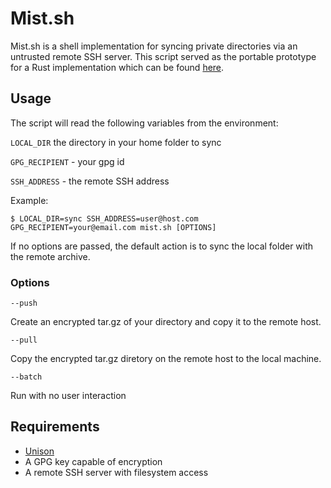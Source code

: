 # Mist.sh

Mist.sh is a shell implementation for syncing private directories via an untrusted remote SSH server. This script served as the portable prototype for a Rust implementation which can be found [here](https://github.com:jsbmg/mist).

## Usage 
The script will read the following variables from the environment:

`LOCAL_DIR` the directory in your home folder to sync

`GPG_RECIPIENT` - your gpg id 

`SSH_ADDRESS` - the remote SSH address 

Example:

```$ LOCAL_DIR=sync SSH_ADDRESS=user@host.com GPG_RECIPIENT=your@email.com mist.sh [OPTIONS]```

If no options are passed, the default action is to sync the local folder with the remote archive.

### Options
`--push`

Create an encrypted tar.gz of your directory and copy it to the remote host.

`--pull`

Copy the encrypted tar.gz diretory on the remote host to the local machine.

`--batch`

Run with no user interaction

## Requirements
* [Unison](https://www.cis.upenn.edu/~bcpierce/unison/)
* A GPG key capable of encryption
* A remote SSH server with filesystem access
